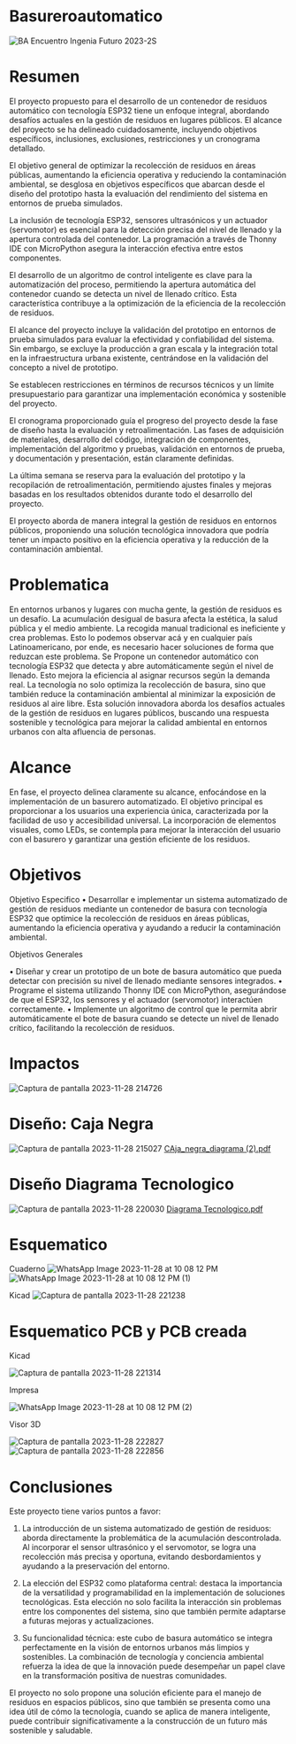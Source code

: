 # Basureroautomatico
![BA Encuentro Ingenia Futuro 2023-2S](https://github.com/Samitv77/Basureroautomatico/assets/146904463/2cf29491-a446-4da8-9da3-42c2f2ee5357)


# Resumen 
El proyecto propuesto para el desarrollo de un contenedor de residuos automático con tecnología ESP32 tiene un enfoque integral, abordando desafíos actuales en la gestión de residuos en lugares públicos. El alcance del proyecto se ha delineado cuidadosamente, incluyendo objetivos específicos, inclusiones, exclusiones, restricciones y un cronograma detallado.

El objetivo general de optimizar la recolección de residuos en áreas públicas, aumentando la eficiencia operativa y reduciendo la contaminación ambiental, se desglosa en objetivos específicos que abarcan desde el diseño del prototipo hasta la evaluación del rendimiento del sistema en entornos de prueba simulados.

La inclusión de tecnología ESP32, sensores ultrasónicos y un actuador (servomotor) es esencial para la detección precisa del nivel de llenado y la apertura controlada del contenedor. La programación a través de Thonny IDE con MicroPython asegura la interacción efectiva entre estos componentes.

El desarrollo de un algoritmo de control inteligente es clave para la automatización del proceso, permitiendo la apertura automática del contenedor cuando se detecta un nivel de llenado crítico. Esta característica contribuye a la optimización de la eficiencia de la recolección de residuos.

El alcance del proyecto incluye la validación del prototipo en entornos de prueba simulados para evaluar la efectividad y confiabilidad del sistema. Sin embargo, se excluye la producción a gran escala y la integración total en la infraestructura urbana existente, centrándose en la validación del concepto a nivel de prototipo.

Se establecen restricciones en términos de recursos técnicos y un límite presupuestario para garantizar una implementación económica y sostenible del proyecto.

El cronograma proporcionado guía el progreso del proyecto desde la fase de diseño hasta la evaluación y retroalimentación. Las fases de adquisición de materiales, desarrollo del código, integración de componentes, implementación del algoritmo y pruebas, validación en entornos de prueba, y documentación y presentación, están claramente definidas.

La última semana se reserva para la evaluación del prototipo y la recopilación de retroalimentación, permitiendo ajustes finales y mejoras basadas en los resultados obtenidos durante todo el desarrollo del proyecto.

El proyecto aborda de manera integral la gestión de residuos en entornos públicos, proponiendo una solución tecnológica innovadora que podría tener un impacto positivo en la eficiencia operativa y la reducción de la contaminación ambiental.


# Problematica
En entornos urbanos y lugares con mucha gente, la gestión de residuos es un desafío. La acumulación desigual de basura afecta la estética, la salud pública y el medio ambiente. La recogida manual tradicional es ineficiente y crea problemas. Esto lo podemos observar acá y en cualquier país Latinoamericano, por ende, es necesario hacer soluciones de forma que reduzcan este problema. Se Propone un contenedor automático con tecnología ESP32 que detecta y abre automáticamente según el nivel de llenado. Esto mejora la eficiencia al asignar recursos según la demanda real. La tecnología no solo optimiza la recolección de basura, sino que también reduce la contaminación ambiental al minimizar la exposición de residuos al aire libre.
Esta solución innovadora aborda los desafíos actuales de la gestión de residuos en lugares públicos, buscando una respuesta sostenible y tecnológica para mejorar la calidad ambiental en entornos urbanos con alta afluencia de personas.

# Alcance
En fase, el proyecto delinea claramente su alcance, enfocándose en la implementación de un basurero automatizado. El objetivo principal es proporcionar a los usuarios una experiencia única, caracterizada por la facilidad de uso y accesibilidad universal. La incorporación de elementos visuales, como LEDs, se contempla para mejorar la interacción del usuario con el basurero y garantizar una gestión eficiente de los residuos.

# Objetivos

Objetivo Especifico
•	Desarrollar e implementar un sistema automatizado de gestión de residuos mediante un contenedor de basura con tecnología ESP32 que optimice la recolección de residuos en áreas públicas, aumentando la eficiencia operativa y ayudando a reducir la contaminación ambiental.

Objetivos Generales

•	Diseñar y crear un prototipo de un bote de basura automático que pueda detectar con precisión su nivel de llenado mediante sensores integrados.
•	Programe el sistema utilizando Thonny IDE con MicroPython, asegurándose de que el ESP32, los sensores y el actuador (servomotor) interactúen correctamente.
•	Implemente un algoritmo de control que le permita abrir automáticamente el bote de basura cuando se detecte un nivel de llenado crítico, facilitando la recolección de residuos.

# Impactos 
![Captura de pantalla 2023-11-28 214726](https://github.com/Samitv77/Basureroautomatico/assets/146904463/488b4c39-565b-41b0-827d-e9040625fbca)

# Diseño: Caja Negra
![Captura de pantalla 2023-11-28 215027](https://github.com/Samitv77/Basureroautomatico/assets/146904463/3ee514d4-0979-47f0-aff6-02c30d3810f5)
[CAja_negra_diagrama (2).pdf](https://github.com/Samitv77/Basureroautomatico/files/13495587/CAja_negra_diagrama.2.pdf)

# Diseño Diagrama Tecnologico 
![Captura de pantalla 2023-11-28 220030](https://github.com/Samitv77/Basureroautomatico/assets/146904463/5a81fbe1-037c-4ab8-ad94-7109e5b8e338)
[Diagrama Tecnologico.pdf](https://github.com/Samitv77/Basureroautomatico/files/13495593/Diagrama.Tecnologico.pdf)

# Esquematico 
Cuaderno
![WhatsApp Image 2023-11-28 at 10 08 12 PM](https://github.com/Samitv77/Basureroautomatico/assets/146904463/916a5c5a-d875-4a84-8de7-be3ffd1aac4f)
![WhatsApp Image 2023-11-28 at 10 08 12 PM (1)](https://github.com/Samitv77/Basureroautomatico/assets/146904463/9a87a8ea-4cd0-44d7-b8e3-1dc5fabc238a)

Kicad
![Captura de pantalla 2023-11-28 221238](https://github.com/Samitv77/Basureroautomatico/assets/146904463/f7b52543-24a2-4876-90b1-c939434a768c)

# Esquematico PCB y PCB creada
Kicad

![Captura de pantalla 2023-11-28 221314](https://github.com/Samitv77/Basureroautomatico/assets/146904463/bc314822-979a-40ad-8f2e-4882df489571)

Impresa

![WhatsApp Image 2023-11-28 at 10 08 12 PM (2)](https://github.com/Samitv77/Basureroautomatico/assets/146904463/d0d00d23-b495-427d-b5df-12609003d19e)

Visor 3D

![Captura de pantalla 2023-11-28 222827](https://github.com/Samitv77/Basureroautomatico/assets/146904463/8b822c1e-45b7-4246-8405-b12b9e0c7e70)
![Captura de pantalla 2023-11-28 222856](https://github.com/Samitv77/Basureroautomatico/assets/146904463/a6ce9a61-640f-4d0c-aeaa-cb5e6de16066)


# Conclusiones

Este proyecto tiene varios puntos a favor:
1.	La introducción de un sistema automatizado de gestión de residuos: aborda directamente la problemática de la acumulación descontrolada. Al incorporar el sensor ultrasónico y el servomotor, se logra una recolección más precisa y oportuna, evitando desbordamientos y ayudando a la preservación del entorno.

2.	La elección del ESP32 como plataforma central: destaca la importancia de la versatilidad y programabilidad en la implementación de soluciones tecnológicas. Esta elección no solo facilita la interacción sin problemas entre los componentes del sistema, sino que también permite adaptarse a futuras mejoras y actualizaciones.

3.	Su funcionalidad técnica: este cubo de basura automático se integra perfectamente en la visión de entornos urbanos más limpios y sostenibles. La combinación de tecnología y conciencia ambiental refuerza la idea de que la innovación puede desempeñar un papel clave en la transformación positiva de nuestras comunidades.

El proyecto no solo  propone una solución eficiente para el manejo de residuos en espacios públicos, sino que también se presenta como una idea útil de cómo la tecnología, cuando se aplica de manera inteligente, puede contribuir significativamente a la construcción de un futuro más sostenible y saludable.



